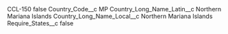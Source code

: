 <?xml version="1.0" encoding="UTF-8"?>
<CustomMetadata xmlns="http://soap.sforce.com/2006/04/metadata" xmlns:xsi="http://www.w3.org/2001/XMLSchema-instance" xmlns:xsd="http://www.w3.org/2001/XMLSchema">
    <label>CCL-150</label>
    <protected>false</protected>
    <values>
        <field>Country_Code__c</field>
        <value xsi:type="xsd:string">MP</value>
    </values>
    <values>
        <field>Country_Long_Name_Latin__c</field>
        <value xsi:type="xsd:string">Northern Mariana Islands</value>
    </values>
    <values>
        <field>Country_Long_Name_Local__c</field>
        <value xsi:type="xsd:string">Northern Mariana Islands</value>
    </values>
    <values>
        <field>Require_States__c</field>
        <value xsi:type="xsd:boolean">false</value>
    </values>
</CustomMetadata>
